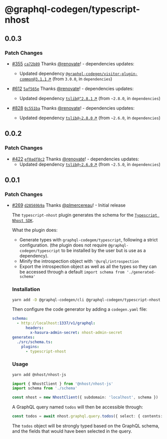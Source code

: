 # @graphql-codegen/typescript-nhost

## 0.0.3

### Patch Changes

- [#355](https://github.com/dotansimha/graphql-code-generator-community/pull/355)
  [`ca72b89`](https://github.com/dotansimha/graphql-code-generator-community/commit/ca72b89a601979799d0c10087535ff2acc4378f0)
  Thanks [@renovate](https://github.com/apps/renovate)! - dependencies updates:

  - Updated dependency
    [`@graphql-codegen/visitor-plugin-common@3.1.1` ↗︎](https://www.npmjs.com/package/@graphql-codegen/visitor-plugin-common/v/3.1.1)
    (from `3.0.0`, in `dependencies`)

- [#612](https://github.com/dotansimha/graphql-code-generator-community/pull/612)
  [`5af565e`](https://github.com/dotansimha/graphql-code-generator-community/commit/5af565e6dada98e2341968ea37f343c5c348414a)
  Thanks [@renovate](https://github.com/apps/renovate)! - dependencies updates:

  - Updated dependency [`tslib@^2.8.1` ↗︎](https://www.npmjs.com/package/tslib/v/2.8.1) (from
    `~2.8.0`, in `dependencies`)

- [#828](https://github.com/dotansimha/graphql-code-generator-community/pull/828)
  [`0c551ba`](https://github.com/dotansimha/graphql-code-generator-community/commit/0c551baf81b9d146a644a88e78bfc714894a9ab2)
  Thanks [@renovate](https://github.com/apps/renovate)! - dependencies updates:
  - Updated dependency [`tslib@~2.8.0` ↗︎](https://www.npmjs.com/package/tslib/v/2.8.0) (from
    `~2.6.0`, in `dependencies`)

## 0.0.2

### Patch Changes

- [#422](https://github.com/dotansimha/graphql-code-generator-community/pull/422)
  [`ef0adf8c2`](https://github.com/dotansimha/graphql-code-generator-community/commit/ef0adf8c2124e4b40d23c52966486a887f122b9b)
  Thanks [@renovate](https://github.com/apps/renovate)! - dependencies updates:
  - Updated dependency [`tslib@~2.6.0` ↗︎](https://www.npmjs.com/package/tslib/v/2.6.0) (from
    `~2.5.0`, in `dependencies`)

## 0.0.1

### Patch Changes

- [#269](https://github.com/dotansimha/graphql-code-generator-community/pull/269)
  [`d28569b9a`](https://github.com/dotansimha/graphql-code-generator-community/commit/d28569b9aaad4533966271b2ac5e6799e163827e)
  Thanks [@plmercereau](https://github.com/plmercereau)! - Initial release

  The `typescript-nhost` plugin generates the schema for the
  [`Typescript Nhost SDK`](https://docs.nhost.io/reference/javascript).

  What the plugin does:

  - Generate types with `graphql-codegem/typescript`, following a strict configuration. (the plugin
    does not require `@graphql-codegen/typescript` to be installed by the user but is use as a
    dependency).
  - Minify the introspection object with `'@urql/introspection`
  - Export the introspection object as well as all the types so they can be accessed through a
    default `import schema from './generated-schema'`

  ### Installation

  ```sh
  yarn add -D @graphql-codegen/cli @graphql-codegen/typescript-nhost
  ```

  Then configure the code generator by adding a `codegen.yaml` file:

  ```yaml filename="codegen.yaml"
  schema:
    - http://localhost:1337/v1/graphql:
        headers:
          x-hasura-admin-secret: nhost-admin-secret
  generates:
    ./src/schema.ts:
      plugins:
        - typescript-nhost
  ```

  ### Usage

  ```sh
  yarn add @nhost/nhost-js
  ```

  ```ts filename="src/main.ts"
  import { NhostClient } from '@nhost/nhost-js'
  import schema from './schema'

  const nhost = new NhostClient({ subdomain: 'localhost', schema })
  ```

  A GraphQL query named `todos` will then be accessible through:

  ```ts
  const todos = await nhost.graphql.query.todos({ select: { contents: true } })
  ```

  The `todos` object will be strongly typed based on the GraphQL schema, and the fields that would
  have been selected in the query.
